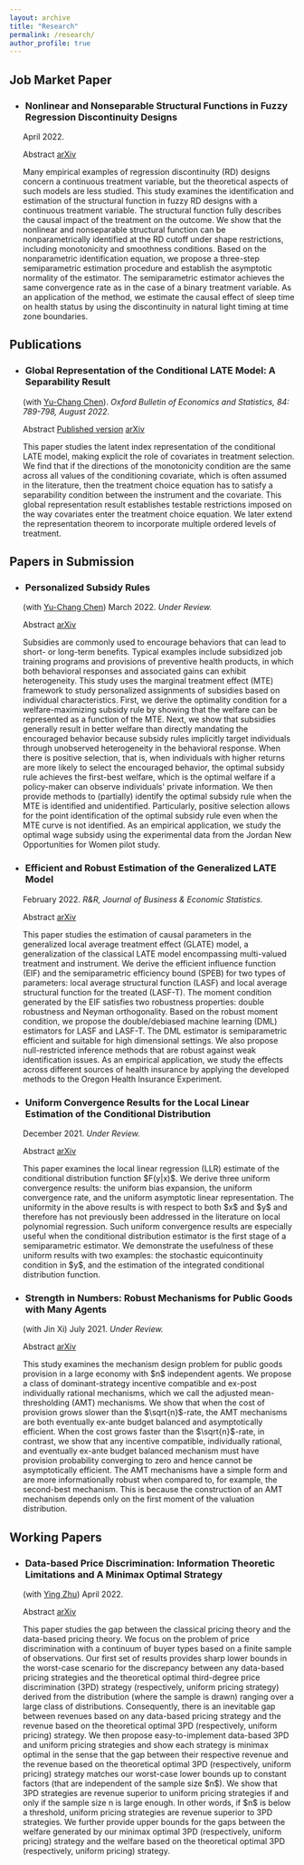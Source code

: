 ```yaml
---
layout: archive
title: "Research"
permalink: /research/
author_profile: true
---
```


<h2 class="archive__item-title" itemprop="headline"> Job Market Paper </h2>

<div>
<article class="archive__item" itemscope itemtype="http://schema.org/CreativeWork">



<h3 class="archive__item-title" itemprop="headline">
      <ul> <li> Nonlinear and Nonseparable Structural Functions in Fuzzy Regression Discontinuity Designs </li> </ul>
    </h3> 
    <p> 
    <ul style="list-style-type:none"> <li>April 2022.  </li> </ul>
    </p>
    <ul style="list-style-type:none"> <li><a data-toggle="collapse" data-target="#nonlinear-structural-function-rdd"  class="btn" role="button">Abstract</a>
    <a href="https://arxiv.org/abs/2204.08168" class="btn" role="button">arXiv</a> </li> </ul>
    <div class="collapse" id="nonlinear-structural-function-rdd">
      <ul style="list-style-type:none"> <li>Many empirical examples of regression discontinuity (RD) designs concern a continuous treatment variable, but the theoretical aspects of such models are less studied. This study examines the identification and estimation of the structural function in fuzzy RD designs with a continuous treatment variable. The structural function fully describes the causal impact of the treatment on the outcome. We show that the nonlinear and nonseparable structural function can be nonparametrically identified at the RD cutoff under shape restrictions, including monotonicity and smoothness conditions. Based on the nonparametric identification equation, we propose a three-step semiparametric estimation procedure and establish the asymptotic normality of the estimator. The semiparametric estimator achieves the same convergence rate as in the case of a binary treatment variable. As an application of the method, we estimate the causal effect of sleep time on health status by using the discontinuity in natural light timing at time zone boundaries.</li> </ul>
    </div>
    
</article>
</div>

<h2 class="archive__item-title" itemprop="headline"> Publications </h2>

<div>
<article class="archive__item" itemscope itemtype="http://schema.org/CreativeWork">

<h3 class="archive__item-title" itemprop="headline">
      <ul> <li> Global Representation of the Conditional LATE Model: A Separability Result </li> </ul>
    </h3> 
    <ul style="list-style-type:none"> <li>
    (with <a href="https://sites.google.com/view/yu-chang">Yu-Chang Chen</a>). <i>Oxford Bulletin of Economics and Statistics, 84: 789-798, August 2022.</i>
    </li> </ul>
    <ul style="list-style-type:none"> <li> <a data-toggle="collapse" data-target="#global-representation-conditional-late"  class="btn" role="button">Abstract</a>
    <a href="https://doi.org/10.1111/obes.12476" class="btn" role="button">Published version</a>
    <a href="https://arxiv.org/abs/2007.08106" class="btn" role="button">arXiv</a> </li> </ul>
    <div class="collapse" id="global-representation-conditional-late">
      <ul style="list-style-type:none"> <li> This paper studies the latent index representation of the conditional LATE model, making explicit the role of covariates in treatment selection. We find that if the directions of the monotonicity condition are the same across all values of the conditioning covariate, which is often assumed in the literature, then the treatment choice equation has to satisfy a separability condition between the instrument and the covariate. This global representation result establishes testable restrictions imposed on the way covariates enter the treatment choice equation. We later extend the representation theorem to incorporate multiple ordered levels of treatment.</li> </ul>
    </div>
    
</article>
</div>

<h2 class="archive__item-title" itemprop="headline"> Papers in Submission </h2>

<div>
<article class="archive__item" itemscope itemtype="http://schema.org/CreativeWork">

<h3 class="archive__item-title" itemprop="headline">
    <ul> <li> Personalized Subsidy Rules </li> </ul>
    </h3> 
    <p> 
    <ul style="list-style-type:none"> <li> (with <a href="https://sites.google.com/view/yu-chang">Yu-Chang Chen</a>) March 2022. <i>Under Review.</i> </li> </ul>
    </p>
    <ul style="list-style-type:none"> <li> <a data-toggle="collapse" data-target="#personalized-subsidy-rules"  class="btn" role="button">Abstract</a>
    <a href="https://arxiv.org/abs/2202.13545" class="btn" role="button">arXiv</a> </li> </ul>
    <div class="collapse" id="personalized-subsidy-rules">
      <ul style="list-style-type:none"> <li><p> Subsidies are commonly used to encourage behaviors that can lead to short- or long-term benefits. Typical examples include subsidized job training programs and provisions of preventive health products, in which both behavioral responses and associated gains can exhibit heterogeneity. This study uses the marginal treatment effect (MTE) framework to study personalized assignments of subsidies based on individual characteristics. First, we derive the optimality condition for a welfare-maximizing subsidy rule by showing that the welfare can be represented as a function of the MTE. Next, we show that subsidies generally result in better welfare than directly mandating the encouraged behavior because subsidy rules implicitly target individuals through unobserved heterogeneity in the behavioral response. When there is positive selection, that is, when individuals with higher returns are more likely to select the encouraged behavior, the optimal subsidy rule achieves the first-best welfare, which is the optimal welfare if a policy-maker can observe individuals' private information. We then provide methods to (partially) identify the optimal subsidy rule when the MTE is identified and unidentified. Particularly, positive selection allows for the point identification of the optimal subsidy rule even when the MTE curve is not identified. As an empirical application, we study the optimal wage subsidy using the experimental data from the Jordan New Opportunities for Women pilot study. </p> </li> </ul>
    </div>
    
</article>
</div>



<div>
<article class="archive__item" itemscope itemtype="http://schema.org/CreativeWork">

<h3 class="archive__item-title" itemprop="headline">
      <ul> <li> Efficient and Robust Estimation of the Generalized LATE Model </li> </ul>
    </h3> 
    <p> 
    <ul style="list-style-type:none"> <li>February 2022. <i>R&R, Journal of Business & Economic Statistics.</i> </li> </ul>
    </p>
    <ul style="list-style-type:none"> <li><a data-toggle="collapse" data-target="#efficient-robust-estimation-glate"  class="btn" role="button">Abstract</a>
    <a href="https://arxiv.org/abs/2001.06746" class="btn" role="button">arXiv</a> </li> </ul>
    <div class="collapse" id="efficient-robust-estimation-glate">
      <ul style="list-style-type:none"> <li>This paper studies the estimation of causal parameters in the generalized local average treatment effect (GLATE) model, a generalization of the classical LATE model encompassing multi-valued treatment and instrument. We derive the efficient influence function (EIF) and the semiparametric efficiency bound (SPEB) for two types of parameters: local average structural function (LASF) and local average structural function for the treated (LASF-T). The moment condition generated by the EIF satisfies two robustness properties: double robustness and Neyman orthogonality. Based on the robust moment condition, we propose the double/debiased machine learning (DML) estimators for LASF and LASF-T. The DML estimator is semiparametric efficient and suitable for high dimensional settings. We also propose null-restricted inference methods that are robust against weak identification issues. As an empirical application, we study the effects across different sources of health insurance by applying the developed methods to the Oregon Health Insurance Experiment. </li> </ul>
    </div>
    
</article>
</div>







<div>
<article class="archive__item" itemscope itemtype="http://schema.org/CreativeWork">

<h3 class="archive__item-title" itemprop="headline">
      <ul> <li> Uniform Convergence Results for the Local Linear Estimation of the Conditional Distribution </li> </ul>
    </h3> 
    <p> 
    <ul style="list-style-type:none"> <li> December 2021. <i>Under Review.</i> </li> </ul>
    </p>
    <ul style="list-style-type:none"> <li> <a data-toggle="collapse" data-target="#uniform-convergence-results-llr"  class="btn" role="button">Abstract</a>
    <a href="https://arxiv.org/abs/2112.08546" class="btn" role="button">arXiv</a> </li> </ul>
    <div class="collapse" id="uniform-convergence-results-llr">
      <ul style="list-style-type:none"> <li> This paper examines the local linear regression (LLR) estimate of the conditional distribution function $F(y|x)$. We derive three uniform convergence results: the uniform bias expansion, the uniform convergence rate, and the uniform asymptotic linear representation. The uniformity in the above results is with respect to both $x$ and $y$ and therefore has not previously been addressed in the literature on local polynomial regression. Such uniform convergence results are especially useful when the conditional distribution estimator is the first stage of a semiparametric estimator. We demonstrate the usefulness of these uniform results with two examples: the stochastic equicontinuity condition in $y$, and the estimation of the integrated conditional distribution function.</li> </ul>
    </div>
    
</article>
</div>



<div>
<article class="archive__item" itemscope itemtype="http://schema.org/CreativeWork">

<h3 class="archive__item-title" itemprop="headline">
      <ul> <li> Strength in Numbers: Robust Mechanisms for Public Goods with Many Agents </li> </ul>
    </h3> 
    <p> 
    <ul style="list-style-type:none"> <li>(with Jin Xi) July 2021. <i>Under Review.</i> </li> </ul>
    </p>
    <ul style="list-style-type:none"> <li><a data-toggle="collapse" data-target="#strength-in-number-robust"  class="btn" role="button">Abstract</a>
    <a href="https://arxiv.org/abs/2101.02423" class="btn" role="button">arXiv</a> </li> </ul>
    <div class="collapse" id="strength-in-number-robust">
      <ul style="list-style-type:none"> <li>This study examines the mechanism design problem for public goods provision in a large economy with $n$ independent agents. We propose a class of dominant-strategy incentive compatible and ex-post individually rational mechanisms, which we call the adjusted mean-thresholding (AMT) mechanisms. We show that when the cost of provision grows slower than the $\sqrt{n}$-rate, the AMT mechanisms are both eventually ex-ante budget balanced and asymptotically efficient. When the cost grows faster than the $\sqrt{n}$-rate, in contrast, we show that any incentive compatible, individually rational, and eventually ex-ante budget balanced mechanism must have provision probability converging to zero and hence cannot be asymptotically efficient. The AMT mechanisms have a simple form and are more informationally robust when compared to, for example, the second-best mechanism. This is because the construction of an AMT mechanism depends only on the first moment of the valuation distribution.</li> </ul>
    </div>
    
</article>
</div>

<h2 class="archive__item-title" itemprop="headline"> Working Papers </h2>

<div>
<article class="archive__item" itemscope itemtype="http://schema.org/CreativeWork">

<h3 class="archive__item-title" itemprop="headline">
      <ul> <li> Data-based Price Discrimination: Information Theoretic Limitations and A Minimax Optimal Strategy</li> </ul>
    </h3> 
    <p> 
    <ul style="list-style-type:none"> <li>(with <a href="https://sites.google.com/view/ying-zhu/ying-zhu">Ying Zhu</a>) April 2022.</li> </ul>
    </p>
    <ul style="list-style-type:none"> <li><a data-toggle="collapse" data-target="#data-based-price-discrimination"  class="btn" role="button">Abstract</a>
    <a href="https://arxiv.org/abs/2204.12723" class="btn" role="button">arXiv</a></li> </ul>
    <div class="collapse" id="data-based-price-discrimination">
      <ul style="list-style-type:none"> <li>This paper studies the gap between the classical pricing theory and the data-based pricing theory. We focus on the problem of price discrimination with a continuum of buyer types based on a finite sample of observations. Our first set of results provides sharp lower bounds in the worst-case scenario for the discrepancy between any data-based pricing strategies and the theoretical optimal third-degree price discrimination (3PD) strategy (respectively, uniform pricing strategy) derived from the distribution (where the sample is drawn) ranging over a large class of distributions. Consequently, there is an inevitable gap between revenues based on any data-based pricing strategy and the revenue based on the theoretical optimal 3PD (respectively, uniform pricing) strategy. We then propose easy-to-implement data-based 3PD and uniform pricing strategies and show each strategy is minimax optimal in the sense that the gap between their respective revenue and the revenue based on the theoretical optimal 3PD (respectively, uniform pricing) strategy matches our worst-case lower bounds up to constant factors (that are independent of the sample size $n$). We show that 3PD strategies are revenue superior to uniform pricing strategies if and only if the sample size n is large enough. In other words, if $n$ is below a threshold, uniform pricing strategies are revenue superior to 3PD strategies. We further provide upper bounds for the gaps between the welfare generated by our minimax optimal 3PD (respectively, uniform pricing) strategy and the welfare based on the theoretical optimal 3PD (respectively, uniform pricing) strategy.</li> </ul>
    </div>

</article>
</div>

